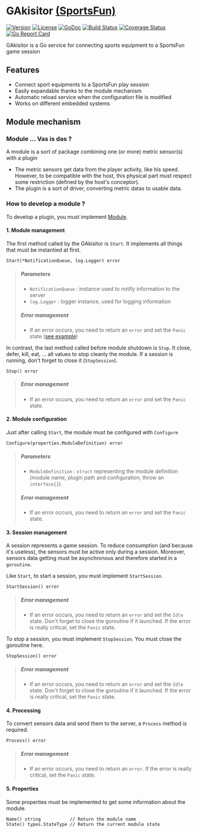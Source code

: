 # GAkisitor [(SportsFun)](https://charlestati.github.io/eip-showcase/index.html)

[![Version](https://img.shields.io/badge/version-alpha-orange.svg)](https://github.com/xunleii/fantastic-broccoli/milestones)
[![License](https://img.shields.io/github/license/mashape/apistatus.svg)](LICENSE)
[![GoDoc](https://godoc.org/github.com/xunleii/fantastic-broccoli?status.svg)](https://godoc.org/github.com/xunleii/fantastic-broccoli)
[![Build Status](https://travis-ci.org/xunleii/fantastic-broccoli.svg?branch=master)](https://travis-ci.org/xunleii/fantastic-broccoli)
[![Coverage Status](https://coveralls.io/repos/github/xunleii/fantastic-broccoli/badge.svg?branch=master)](https://coveralls.io/github/xunleii/fantastic-broccoli?branch=master)
[![Go Report Card](https://goreportcard.com/badge/github.com/xunleii/fantastic-broccoli)](https://goreportcard.com/report/github.com/xunleii/fantastic-broccoli)

GAkisitor is a Go service for connecting sports equipment to a SportsFun game session



## Features
 * Connect sport equipments to a SportsFun play session
 * Easily expandable thanks to the module mechanism
 * Automatic reload service when the configuration file is modified
 * Works on different embedded systems



## Module mechanism

### Module ... Vas is das ?

A module is a sort of package combining one (or more) metric sensor(s) with a plugin
 * The metric sensors get data from the player activity, like his speed.  
   However, to be compatible with the host, this physical part must respect some restriction (defined by the host's conceptor).
 * The plugin is a sort of driver, converting metric datas to usable data.

### How to develop a module ?

To develop a plugin, you must implement [Module](common/types/module/module.go).


#### 1. Module management

The first method called by the GAkisitor is `Start`. It implements all things that must be instantied at first.
```golang
Start(*NotificationQueue, log.Logger) error
```
> ##### Parameters
>  * `NotificationQueue` : instance used to notify information to the server
>  * `log.Logger` : logger instance, used for logging information
>
> ##### Error management
>  * If an error occurs, you need to return an `error` and set the `Panic` state ([see example](example/module_example.go#L78))


In contrast, the last method called before module shutdown is `Stop`. It close, defer, kill, eat, ... all values to stop cleanly the module. If a session is running, don't forget to close it (`StopSession`).
```golang
Stop() error
```
> ##### Error management
>  * If an error occurs, you need to return an `error` and set the `Panic` state.


#### 2. Module configuration

Just after calling `Start`, the module must be configured with `Configure`
```golang
Configure(properties.ModuleDefinition) error
```
> ##### Parameters
>  * `ModuleDefinition` : `struct` representing the module definition (module name, plugin path and configuration, throw an `interface{}`).
>
> ##### Error management
>  * If an error occurs, you need to return an `error` and set the `Panic` state.


#### 3. Session management

A session represents a game session. To reduce consumption (and because it's useless), the sensors must be active only during a session. Moreover, sensors data getting must be asynchronous and therefore started in a `goroutine`.

Like `Start`, to start a session, you must implement `StartSession`.
```golang
StartSession() error
```
> ##### Error management
>  * If an error occurs, you need to return an `error` and set the `Idle` state. Don't forget to close the goroutine if it launched. If the error is really critical, set the `Panic` state.

To stop a session, you must implement `StopSession`. You must close the goroutine here.
```golang
StopSession() error
```
> ##### Error management
>  * If an error occurs, you need to return an `error` and set the `Idle` state. Don't forget to close the goroutine if it launched. If the error is really critical, set the `Panic` state.


#### 4. Processing

To convert sensors data and send them to the server, a `Process` method is required.
```golang
Process() error
```
> ##### Error management
>  * If an error occurs, you need to return an `error`. If the error is really critical, set the `Panic` state.


#### 5. Properties

Some properties must be implemented to get some information about the module.
```golang
Name() string           // Return the module name
State() types.StateType // Return the current module state
```

